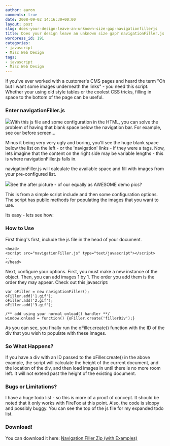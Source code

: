 ```yaml
---
author: aaron
comments: true
date: 2008-09-02 14:16:30+00:00
layout: post
slug: does-your-design-leave-an-unknown-size-gap-navigationfillerjs
title: Does your design leave an unknown size gap? navigationFiller.js!
wordpress_id: 191
categories:
- javascript
- Misc Web Design
tags:
- javascript
- Misc Web Design
---
```


If you've ever worked with a customer's CMS pages and heard the term "Oh but I want some images underneath the links" - you need this script.  Whether your using old style tables or the coolest CSS tricks, filling in space to the bottom of the page can be useful.



### Enter navigationFiller.js


![](http://aaronsaray.com/blog/wp-content/uploads/2008/09/1-150x99.png)With this js file and some configuration in the HTML, you can solve the problem of having that blank space below the navigation bar.  For example, see our before screen...

Minus it being very very ugly and boring, you'll see the huge blank space below the list on the left - or the 'navigation' links - if they were a tags.  Now, lets imagine that the content on the right side may be variable lengths - this is where navigationFiller.js falls in.

navigationFiller.js will calculate the available space and fill with images from your pre-configured list.



![](http://aaronsaray.com/blog/wp-content/uploads/2008/09/2-150x99.png)See the after picture - of our equally as AWESOME demo pics?

This is from a simple script include and then some configuration options.  The script has public methods for populating the images that you want to use.

Its easy - lets see how:





### How to Use


First thing's first, include the js file in the head of your document.

    
    
    <head>
    <script src="navigationFiller.js" type="text/javascript"></script>
    ...
    </head>
    



Next, configure your options.  First, you must make a new instance of the object.  Then, you can add images 1 by 1.  The order you add them is the order they may appear.  Check out this javascript:


    
    
    var oFiller = new navigationFiller();
    oFiller.add('1.gif');
    oFiller.add('2.gif');
    oFiller.add('3.gif');
    
    /** add using your normal onload() handler **/
    window.onload = function() {oFiller.create('fillerDiv');}
    



As you can see, you finally run the oFiller.create() function with the ID of the div that you wish to populate with these images.



### So What Happens?


If you have a div with an ID passed to the oFiller.create() in the above example, the script will calculate the height of the current document, and the location of the div, and then load images in until there is no more room left.  It will not extend past the height of the existing document.



### Bugs or Limitations?


I have a huge todo list - so this is more of a proof of concept.  It should be noted that it only works with FireFox at this point.  Also, the code is sloppy and possibly buggy.  You can see the top of the js file for my expanded todo list.



### Download!


You can download it here: [Navigation Filler Zip (with Examples)](http://aaronsaray.com/blog/wp-content/uploads/2008/09/navigationfiller.zip)

